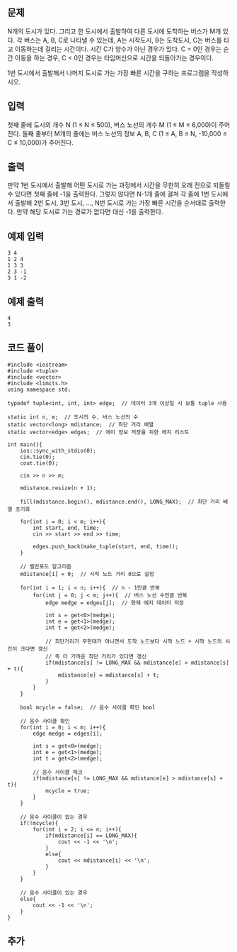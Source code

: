 ## 문제 
N개의 도시가 있다. 그리고 한 도시에서 출발하여 다른 도시에 도착하는 버스가 M개 있다. 각 버스는 A, B, C로 나타낼 수 있는데, A는 시작도시, B는 도착도시, C는 버스를 타고 이동하는데 걸리는 시간이다. 시간 C가 양수가 아닌 경우가 있다. C = 0인 경우는 순간 이동을 하는 경우, C < 0인 경우는 타임머신으로 시간을 되돌아가는 경우이다.

1번 도시에서 출발해서 나머지 도시로 가는 가장 빠른 시간을 구하는 프로그램을 작성하시오.
## 입력
첫째 줄에 도시의 개수 N (1 ≤ N ≤ 500), 버스 노선의 개수 M (1 ≤ M ≤ 6,000)이 주어진다. 둘째 줄부터 M개의 줄에는 버스 노선의 정보 A, B, C (1 ≤ A, B ≤ N, -10,000 ≤ C ≤ 10,000)가 주어진다. 


## 출력
만약 1번 도시에서 출발해 어떤 도시로 가는 과정에서 시간을 무한히 오래 전으로 되돌릴 수 있다면 첫째 줄에 -1을 출력한다. 그렇지 않다면 N-1개 줄에 걸쳐 각 줄에 1번 도시에서 출발해 2번 도시, 3번 도시, ..., N번 도시로 가는 가장 빠른 시간을 순서대로 출력한다. 만약 해당 도시로 가는 경로가 없다면 대신 -1을 출력한다.


## 예제 입력 
```
3 4
1 2 4
1 3 3
2 3 -1
3 1 -2
```

## 예제 출력  
```
4
3
```
## 코드 풀이
```
#include <iostream>
#include <tuple>
#include <vector>
#include <limits.h>
using namespace std;

typedef tuple<int, int, int> edge;  // 데이터 3개 이상일 시 보통 tuple 사용

static int n, m;  // 도시의 수, 버스 노선의 수
static vector<long> mdistance;  // 최단 거리 배열
static vector<edge> edges;  // 에이 정보 저장을 위한 에지 리스트

int main(){
    ios::sync_with_stdio(0);
    cin.tie(0);
    cout.tie(0);
    
    cin >> n >> m;
    
    mdistance.resize(n + 1);
    
    fill(mdistance.begin(), mdistance.end(), LONG_MAX);  // 최단 거리 배열 초기화
    
    for(int i = 0; i < m; i++){
        int start, end, time;
        cin >> start >> end >> time;
        
        edges.push_back(make_tuple(start, end, time));
    }
    
    // 벨만포드 알고리즘
    mdistance[1] = 0;  // 시작 노드 거리 0으로 설정
    
    for(int i = 1; i < n; i++){  // n - 1만큼 반복
        for(int j = 0; j < m; j++){  // 버스 노선 수만큼 반복
            edge medge = edges[j];  // 현재 에지 데이터 저장
            
            int s = get<0>(medge);  
            int e = get<1>(medge);
            int t = get<2>(medge);
            
            // 최단거리가 무한대가 아니면서 도착 노드보다 시작 노드 + 시작 노드의 시간이 크다면 갱신
            // 즉 더 가까운 최단 거리가 있다면 갱신
            if(mdistance[s] != LONG_MAX && mdistance[e] > mdistance[s] + t){  
                mdistance[e] = mdistance[s] + t; 
            }
        }
    }
    
    bool mcycle = false;  // 음수 사이클 확인 bool
    
    // 음수 사이클 확인
    for(int i = 0; i < m; i++){
        edge medge = edges[i];
        
        int s = get<0>(medge);  
        int e = get<1>(medge);
        int t = get<2>(medge);
        
        // 음수 사이클 체크
        if(mdistance[s] != LONG_MAX && mdistance[e] > mdistance[s] + t){  
            mcycle = true;
        }
    }
    
    // 음수 사이클이 없는 경우
    if(!mcycle){
        for(int i = 2; i <= n; i++){
            if(mdistance[i] == LONG_MAX){
                cout << -1 << '\n';
            }
            else{
                cout << mdistance[i] << '\n';
            }
        }
    }
    
    // 음수 사이클이 있는 경우
    else{
        cout << -1 << '\n';
    }
}

```
## 추가
